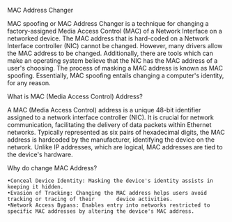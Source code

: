 MAC Address Changer

MAC spoofing or MAC Address Changer is a technique for changing a factory-assigned Media Access Control (MAC) of a Network Interface on a networked device. The MAC address that is hard-coded on a Network Interface controller (NIC) cannot be changed. However, many drivers allow the MAC address to be changed. Additionally, there are tools which can make an operating system believe that the NIC has the MAC address of a user's choosing. The process of masking a MAC address is known as MAC spoofing. Essentially, MAC spoofing entails changing a computer's identity, for any reason.

What is MAC (Media Access Control) Address?

A MAC (Media Access Control) address is a unique 48-bit identifier assigned to a network interface controller (NIC). It is crucial for network communication, facilitating the delivery of data packets within Ethernet networks. Typically represented as six pairs of hexadecimal digits, the MAC address is hardcoded by the manufacturer, identifying the device on the network. Unlike IP addresses, which are logical, MAC addresses are tied to the device's hardware.

Why do change MAC Address?

    •Conceal Device Identity: Masking the device's identity assists in keeping it hidden.
    •Evasion of Tracking: Changing the MAC address helps users avoid tracking or tracing of their       device activities.
    •Network Access Bypass: Enables entry into networks restricted to specific MAC addresses by altering the device's MAC address.
